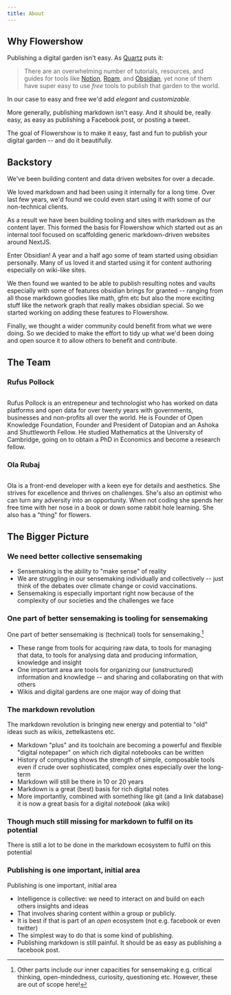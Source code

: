 ```yaml
---
title: About
---
```


## Why Flowershow

Publishing a digital garden isn't easy. As [Quartz](https://quartz.jzhao.xyz/notes/philosophy/) puts it:

> There are an overwhelming number of tutorials, resources, and guides for tools like [Notion](https://www.notion.so/), [Roam](https://roamresearch.com/), and [Obsidian](https://obsidian.md/), yet none of them have super easy to use *free* tools to publish that garden to the world.

In our case to easy and free we'd add *elegant* and *customizable*.

More generally, publishing markdown isn't easy. And it should be, really easy, as easy as publishing a Facebook post, or posting a tweet.

The goal of Flowershow is to make it easy, fast and fun to publish your digital garden -- and do it beautifully.

## Backstory 

We've been building content and data driven websites for over a decade.

We loved markdown and had been using it internally for a long time. Over last few years, we'd found we could even start using it with some of our non-technical clients.

As a result we have been building tooling and sites with markdown as the content layer. This formed the basis for Flowershow which started out as an internal tool focused on scaffolding generic markdown-driven websites around NextJS.

Enter Obsidian! A year and a half ago some of team started using obsidian personally. Many of us loved it and started using it for content authoring especially on wiki-like sites.

We then found we wanted to be able to publish resulting notes and vaults especially with some of features obsidian brings for granted -- ranging from all those markdown goodies like math, gfm etc but also the more exciting stuff like the network graph that really makes obsidian special. So we started working on adding these features to Flowershow.

Finally, we ️thought a wider community could benefit from what we were doing. So we decided to make the effort to tidy up what we'd been doing and open source it to allow others to benefit and contribute.

## The Team

### Rufus Pollock

<img className="h-20 w-20 rounded-full lg:w-24 lg:h-24" src="https://www.gravatar.com/avatar/36661def37f62e4130670ab75e06465a?s=300" alt="" />

Rufus Pollock is an entrepeneur and technologist who has worked on data platforms and open data for over twenty years with governments, businesses and non-profits all over the world. He is Founder of Open Knowledge Foundation, Founder and President of Datopian and an Ashoka and Shuttleworth Fellow. He studied Mathematics at the University of Cambridge, going on to obtain a PhD in Economics and become a research fellow.

### Ola Rubaj

<img className="h-20 w-20 rounded-full lg:w-24 lg:h-24" src="https://secure.gravatar.com/avatar/d7dc90fd29be2f58ccaee994cf2b841a?s=300" alt="" />

Ola is a front-end developer with a keen eye for details and aesthetics. She strives for excellence and thrives on challenges. She's also an optimist who can turn any adversity into an opportunity. When not coding she spends her free time with her nose in a book or down some rabbit hole learning. She also has a "thing" for flowers.

## The Bigger Picture

### We need better collective sensemaking

- Sensemaking is the ability to "make sense" of reality
- We are struggling in our sensemaking individually and collectively -- just think of the debates over climate change or covid vaccinations.
- Sensemaking is especially important right now because of the complexity of our societies and the challenges we face

### One part of better sensemaking is tooling for sensemaking

One part of better sensemaking is (technical) tools for sensemaking.[^1]

[^1]: Other parts include our inner capacities for sensemaking e.g. critical thinking, open-mindedness, curiosity, questioning etc. However, these are out of scope here!

* These range from tools for acquiring raw data, to tools for managing that data, to tools for analysing data and producing information, knowledge and insight
* One important area are tools for organizing our (unstructured) information and knowledge -- and sharing and collaborating on that with others
* Wikis and digital gardens are one major way of doing that

### The markdown revolution

The markdown revolution is bringing new energy and potential to "old" ideas such as wikis, zettelkastens etc.

* Markdown "plus" and its toolchain are becoming a powerful and flexible "digital notepaper" on which rich digital notebooks can be written
* History of computing shows the strength of simple, composable tools even if crude over sophisticated, complex ones especially over the long-term
* Markdown will still be there in 10 or 20 years
* Markdown is a great (best) basis for rich digital notes
* More importantly, combined with something like git (and a link database) it is now a great basis for a digital *notebook* (aka wiki)

### Though much still missing for markdown to fulfil on its potential

There is still a lot to be done in the markdown ecosystem to fulfil on this potential

### Publishing is one important, initial area

Publishing is one important, initial area

* Intelligence is collective: we need to interact on and build on each others insights and ideas
* That involves sharing content within a group or publicly.
* It is best if that is part of an *open* ecosystem (not e.g. facebook or even twitter)
* The simplest way to do that is some kind of publishing.
* Publishing markdown is still painful. It should be as easy as publishing a facebook post.
